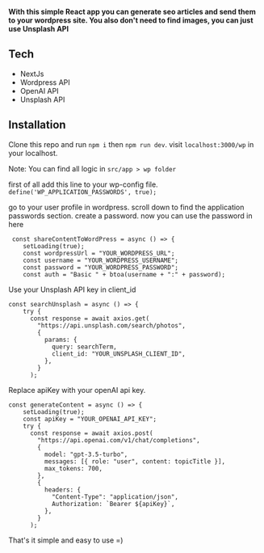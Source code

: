 **With this simple React app you can generate seo articles and send them to your wordpress site. You also don't need to find images, you can just use Unsplash API**

## Tech

- NextJs
- Wordpress API
- OpenAI API
- Unsplash API

## Installation

Clone this repo and run ```npm i``` then ```npm run dev```. visit ```localhost:3000/wp``` in your localhost. 

Note: You can find all logic in ```src/app > wp folder``` 

first of all add this line to your wp-config file.
```define('WP_APPLICATION_PASSWORDS', true);```

go to your user profile in wordpress. scroll down to find the application passwords section. create a password. now you can use the password in here

```
 const shareContentToWordPress = async () => {
    setLoading(true);
    const wordpressUrl = "YOUR_WORDPRESS_URL";
    const username = "YOUR_WORDPRESS_USERNAME";
    const password = "YOUR_WORDPRESS_PASSWORD";
    const auth = "Basic " + btoa(username + ":" + password);
 ```

Use your Unsplash API key in client_id

```
const searchUnsplash = async () => {
    try {
      const response = await axios.get(
        "https://api.unsplash.com/search/photos",
        {
          params: {
            query: searchTerm,
            client_id: "YOUR_UNSPLASH_CLIENT_ID",
          },
        }
      );
```

Replace apiKey with your openAI api key. 

```
const generateContent = async () => {
    setLoading(true);
    const apiKey = "YOUR_OPENAI_API_KEY";
    try {
      const response = await axios.post(
        "https://api.openai.com/v1/chat/completions",
        {
          model: "gpt-3.5-turbo",
          messages: [{ role: "user", content: topicTitle }],
          max_tokens: 700,
        },
        {
          headers: {
            "Content-Type": "application/json",
            Authorization: `Bearer ${apiKey}`,
          },
        }
      );
```

That's it simple and easy to use =) 

